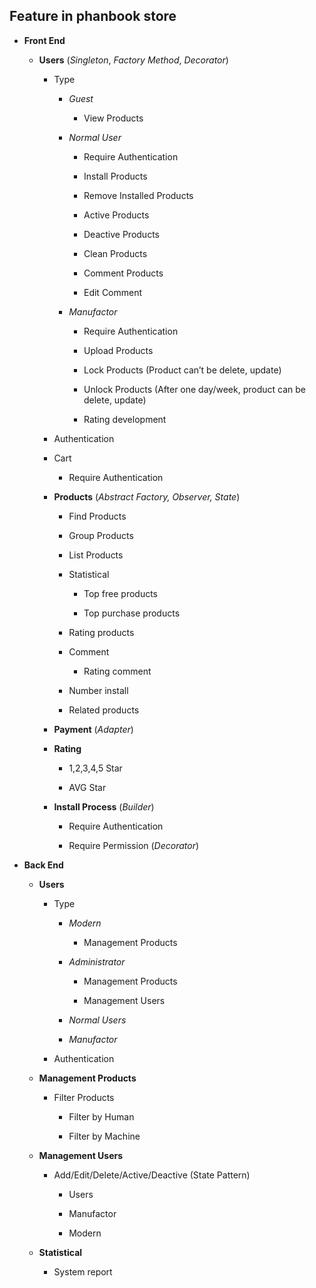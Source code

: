 **Feature in phanbook store**
-----------------------------

-   **Front End**

    -   **Users** (*Singleton*, *Factory Method*, *Decorator*)

	    -   Type
	
	        -   *Guest*
	
	            -   View Products
	
	        -   *Normal User*
	
	            -   Require Authentication
	
	            -   Install Products
	
	            -   Remove Installed Products
	
	            -   Active Products
	
	            -   Deactive Products
	
	            -   Clean Products
	
	            -   Comment Products
	            
	            -   Edit Comment
	
	        -   *Manufactor*
	
	            -   Require Authentication
	
	            -   Upload Products
	
	            -   Lock Products (Product can’t be delete, update)
	
	            -   Unlock Products (After one day/week, product can be delete,
	                update)
	
	            -   Rating development
	
	    -   Authentication
	
	    -   Cart
	
	        -   Require Authentication
	
	    -   **Products** (*Abstract Factory, Observer, State*)
	
	        -   Find Products
	
	        -   Group Products
	
	        -   List Products
	
	        -   Statistical
	
	            -   Top free products
	
	            -   Top purchase products
	
	        -   Rating products
	
	        -   Comment
	
	            -   Rating comment
	
	        -   Number install
	
	        -   Related products
	
	    -   **Payment** (*Adapter*)
	
	    -   **Rating**
	
	        -   1,2,3,4,5 Star
	
	        -   AVG Star
	
	    -   **Install Process** (*Builder*)
	
	        -   Require Authentication
	
	        -   Require Permission (*Decorator*)
	
-   **Back End**

    -   **Users**

        -   Type

            -   *Modern*

                -   Management Products

            -   *Administrator*

                -   Management Products

                -   Management Users

            -   *Normal Users*

            -   *Manufactor*

        -   Authentication

    -   **Management Products**

        -   Filter Products

            -   Filter by Human

            -   Filter by Machine

    -   **Management Users**

        -   Add/Edit/Delete/Active/Deactive (State Pattern)

            -   Users

            -   Manufactor

            -   Modern

    -   **Statistical**

        -   System report
